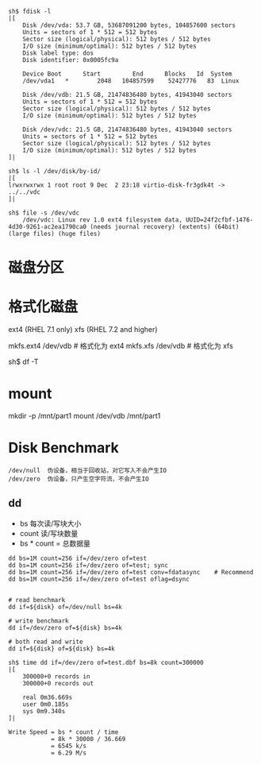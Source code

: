 ```
sh$ fdisk -l
|[
    Disk /dev/vda: 53.7 GB, 53687091200 bytes, 104857600 sectors         
    Units = sectors of 1 * 512 = 512 bytes
    Sector size (logical/physical): 512 bytes / 512 bytes
    I/O size (minimum/optimal): 512 bytes / 512 bytes
    Disk label type: dos
    Disk identifier: 0x0005fc9a
    
    Device Boot      Start         End      Blocks   Id  System        
    /dev/vda1   *        2048   104857599    52427776   83  Linux
    
    Disk /dev/vdb: 21.5 GB, 21474836480 bytes, 41943040 sectors
    Units = sectors of 1 * 512 = 512 bytes
    Sector size (logical/physical): 512 bytes / 512 bytes
    I/O size (minimum/optimal): 512 bytes / 512 bytes
    
    Disk /dev/vdc: 21.5 GB, 21474836480 bytes, 41943040 sectors        
    Units = sectors of 1 * 512 = 512 bytes
    Sector size (logical/physical): 512 bytes / 512 bytes
    I/O size (minimum/optimal): 512 bytes / 512 bytes
]|
```

```
sh$ ls -l /dev/disk/by-id/
|[
lrwxrwxrwx 1 root root 9 Dec  2 23:18 virtio-disk-fr3gdk4t -> ../../vdc
]|

sh$ file -s /dev/vdc
    /dev/vdc: Linux rev 1.0 ext4 filesystem data, UUID=24f2cfbf-1476-4d30-9261-ac2ea1790ca0 (needs journal recovery) (extents) (64bit) (large files) (huge files)
```

# 磁盘分区
# 格式化磁盘
ext4 (RHEL 7.1 only)
xfs (RHEL 7.2 and higher)

mkfs.ext4 /dev/vdb   # 格式化为 ext4
mkfs.xfs /dev/vdb    # 格式化为  xfs

sh$ df -T


# mount
mkdir -p /mnt/part1
mount /dev/vdb /mnt/part1


# Disk Benchmark 
```
/dev/null  伪设备，相当于回收站，对它写入不会产生IO
/dev/zero  伪设备，只产生空字符流，不会产生IO
```
## dd

* bs  每次读/写块大小
* count  读/写块数量
* bs * count = 总数据量


```
dd bs=1M count=256 if=/dev/zero of=test
dd bs=1M count=256 if=/dev/zero of=test; sync
dd bs=1M count=256 if=/dev/zero of=test conv=fdatasync    # Recommend
dd bs=1M count=256 if=/dev/zero of=test oflag=dsync


# read benchmark
dd if=${disk} of=/dev/null bs=4k

# write benchmark
dd if=/dev/zero of=${disk} bs=4k

# both read and write 
dd if=${disk} of=${disk} bs=4k

```


```
sh$ time dd if=/dev/zero of=test.dbf bs=8k count=300000
|[
    300000+0 records in
    300000+0 records out
    
    real 0m36.669s
    user 0m0.185s
    sys 0m9.340s
]|

Write Speed = bs * count / time
            = 8k * 30000 / 36.669
            = 6545 k/s
            = 6.29 M/s
```



































